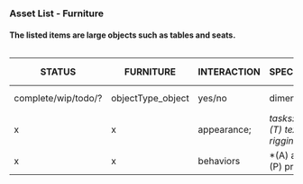 ### Asset List - Furniture
#### The listed items are large objects such as tables and seats. 

######
STATUS | FURNITURE | INTERACTION | SPECIFICATIONS | APPOINTED MEMBERS
-------|-----------|-------------|----------------|------------------
complete/wip/todo/? | objectType_object | yes/no | dimensions; | teammate (task*)
x | x | appearance; | *tasks:  (M) model, (T) texture, (R) rigging,*
x | x | behaviors | *(A) animation, (P) programming
